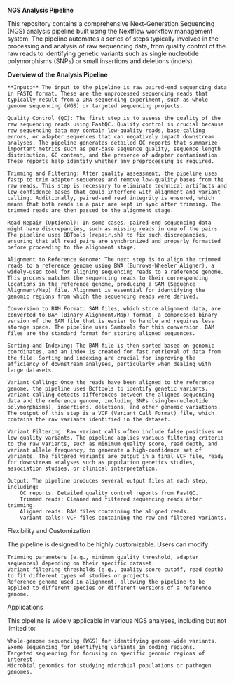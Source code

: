 **NGS Analysis Pipeline**

This repository contains a comprehensive Next-Generation Sequencing (NGS) analysis pipeline built using the Nextflow workflow management system. The pipeline automates a series of steps typically involved in the processing and analysis of raw sequencing data, from quality control of the raw reads to identifying genetic variants such as single nucleotide polymorphisms (SNPs) or small insertions and deletions (indels).

**Overview of the Analysis Pipeline**

    **Input:** The input to the pipeline is raw paired-end sequencing data in FASTQ format. These are the unprocessed sequencing reads that typically result from a DNA sequencing experiment, such as whole-genome sequencing (WGS) or targeted sequencing projects.

    Quality Control (QC): The first step is to assess the quality of the raw sequencing reads using FastQC. Quality control is crucial because raw sequencing data may contain low-quality reads, base-calling errors, or adapter sequences that can negatively impact downstream analyses. The pipeline generates detailed QC reports that summarize important metrics such as per-base sequence quality, sequence length distribution, GC content, and the presence of adapter contamination. These reports help identify whether any preprocessing is required.

    Trimming and Filtering: After quality assessment, the pipeline uses fastp to trim adapter sequences and remove low-quality bases from the raw reads. This step is necessary to eliminate technical artifacts and low-confidence bases that could interfere with alignment and variant calling. Additionally, paired-end read integrity is ensured, which means that both reads in a pair are kept in sync after trimming. The trimmed reads are then passed to the alignment stage.

    Read Repair (Optional): In some cases, paired-end sequencing data might have discrepancies, such as missing reads in one of the pairs. The pipeline uses BBTools (repair.sh) to fix such discrepancies, ensuring that all read pairs are synchronized and properly formatted before proceeding to the alignment stage.

    Alignment to Reference Genome: The next step is to align the trimmed reads to a reference genome using BWA (Burrows-Wheeler Aligner), a widely-used tool for aligning sequencing reads to a reference genome. This process matches the sequencing reads to their corresponding locations in the reference genome, producing a SAM (Sequence Alignment/Map) file. Alignment is essential for identifying the genomic regions from which the sequencing reads were derived.

    Conversion to BAM Format: SAM files, which store alignment data, are converted to BAM (Binary Alignment/Map) format, a compressed binary version of the SAM file that is easier to handle and requires less storage space. The pipeline uses Samtools for this conversion. BAM files are the standard format for storing aligned sequences.

    Sorting and Indexing: The BAM file is then sorted based on genomic coordinates, and an index is created for fast retrieval of data from the file. Sorting and indexing are crucial for improving the efficiency of downstream analyses, particularly when dealing with large datasets.

    Variant Calling: Once the reads have been aligned to the reference genome, the pipeline uses Bcftools to identify genetic variants. Variant calling detects differences between the aligned sequencing data and the reference genome, including SNPs (single-nucleotide polymorphisms), insertions, deletions, and other genomic variations. The output of this step is a VCF (Variant Call Format) file, which contains the raw variants identified in the dataset.

    Variant Filtering: Raw variant calls often include false positives or low-quality variants. The pipeline applies various filtering criteria to the raw variants, such as minimum quality score, read depth, and variant allele frequency, to generate a high-confidence set of variants. The filtered variants are output in a final VCF file, ready for downstream analyses such as population genetics studies, association studies, or clinical interpretation.

    Output: The pipeline produces several output files at each step, including:
        QC reports: Detailed quality control reports from FastQC.
        Trimmed reads: Cleaned and filtered sequencing reads after trimming.
        Aligned reads: BAM files containing the aligned reads.
        Variant calls: VCF files containing the raw and filtered variants.

Flexibility and Customization

The pipeline is designed to be highly customizable. Users can modify:

    Trimming parameters (e.g., minimum quality threshold, adapter sequences) depending on their specific dataset.
    Variant filtering thresholds (e.g., quality score cutoff, read depth) to fit different types of studies or projects.
    Reference genome used in alignment, allowing the pipeline to be applied to different species or different versions of a reference genome.

Applications

This pipeline is widely applicable in various NGS analyses, including but not limited to:

    Whole-genome sequencing (WGS) for identifying genome-wide variants.
    Exome sequencing for identifying variants in coding regions.
    Targeted sequencing for focusing on specific genomic regions of interest.
    Microbial genomics for studying microbial populations or pathogen genomes.

